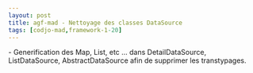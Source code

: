 ```yaml
---
layout: post
title: agf-mad - Nettoyage des classes DataSource
tags: [codjo-mad,framework-1-20]
---
```

\- Generification des Map, List, etc ... dans DetailDataSource, ListDataSource, AbstractDataSource afin de supprimer les transtypages.